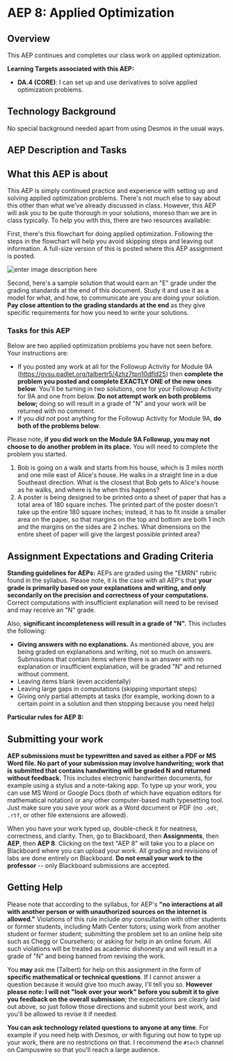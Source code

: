 # AEP 8: Applied Optimization

## Overview

This AEP continues and completes our class work on applied optimization.  

**Learning Targets associated with this AEP:**

-  **DA.4**  **(CORE)**: I can set up and use derivatives to solve applied optimization problems.

## Technology Background

No special background needed apart from using Desmos in the usual ways. 

## AEP Description and Tasks

## What this AEP is about

This AEP is simply continued practice and experience with setting up and solving applied optimization problems. There's not much else to say about this other than what we've already discussed in class. However, this AEP will ask you to be quite thorough in your solutions, moreso than we are in class typically. To help you with this, there are two resources available: 

First, there's this flowchart for doing applied optimization. Following the steps in the flowchart will help you avoid skipping steps and leaving out information. A full-size version of this is posted where this AEP assignment is posted. 

![enter image description here](https://i.ibb.co/3YQKJDp/Applied-optimization.png)

Second, here's a sample solution that would earn an "E" grade under the grading standards at the end of this document. Study it and use it as a model for what, and how, to communicate are you are doing your solution. **Pay close attention to the grading standards at the end** as they give specific requirements for how you need to write your solutions. 

### Tasks for this AEP

Below are two applied optimization problems you have not seen before. Your instructions are: 

- If you posted any work at all for the Followup Activity for Module 9A (https://gvsu.padlet.org/talbertr5/4zhz7tpn10dfld25) then **complete the problem you posted and complete EXACTLY ONE of the new ones below**. You'll be turning in two solutions, one for your Followup Activity for 9A and one from below. **Do not attempt work on both problems below;** doing so will result in a grade of "N" and your work will be returned with no comment. 
- If you *did not* post anything for the Followup Activity for Module 9A, **do both of the problems below**. 

Please note, **if you did work on the Module 9A Followup, you may not choose to do another problem in its place.** You will need to complete the problem you started. 

1. Bob is going on a walk and starts from his house, which is 3 miles north and one mile east of Alice's house. He walks in a straight line in a due Southeast direction. What is the closest that Bob gets to Alice's house as he walks, and where is he when this happens? 
2. A poster is being designed to be printed onto a sheet of paper that has a total area of 180 square inches. The printed part of the poster doesn't take up the entire 180 square inches; instead, it has to fit inside a smaller area on the paper, so that margins on the top and bottom are both 1 inch and the margins on the sides are 2 inches. What dimensions on the entire sheet of paper will give the largest possible printed area? 



## Assignment Expectations and Grading Criteria 

**Standing guidelines for AEPs:** AEPs are graded using the "EMRN" rubric found in the syllabus. Please note, it is the case with all AEP's that **your grade is primarily based on your explanations and writing, and only secondarily on the precision and correctness of your computations.** Correct computations with insufficient explanation will need to be revised and may receive an "N" grade. 

Also, **significant incompleteness will result in a grade of "N".** This includes the following: 

- **Giving answers with no explanations.** As mentioned above, you are being graded on explanations and writing, not so much on answers. Submissions that contain items where there is an answer with no explanation or insufficient explanation, will be graded "N" and returned without comment.
- Leaving items blank (even accidentally)
- Leaving large gaps in computations (skipping important steps) 
- Giving only partial attempts at tasks (for example, working down to a certain point in a solution and then stopping because you need help) 

**Particular rules for AEP 8:** 





## Submitting your work 

**AEP submissions must be typewritten and saved as either a PDF or MS Word file. No part of your submission may involve handwriting; work that is submitted that contains handwriting will be graded N and returned without feedback.** This includes electronic handwritten documents, for example using a stylus and a note-taking app. To type up your work, you can use MS Word or Google Docs (both of which have equation editors for mathematical notation) or any other computer-based math typesetting tool. Just make sure you save your work as a Word document or PDF (no `.odt`, `.rtf`, or other file extensions are allowed).

When you have your work typed up, double-check it for neatness, correctness, and clarity. Then, go to Blackboard, then **Assignments**, then **AEP**, then **AEP 8**. Clicking on the text "AEP 8" will take you to a place on Blackboard where you can upload your work. All grading and revisions of labs are done entirely on Blackboard. **Do not email your work to the professor** -- only Blackboard submissions are accepted.

## Getting Help

Please note that according to the syllabus, for AEP's **"no interactions at all with another person or with unauthorized sources on the internet is allowed."** Violations of this rule include *any* consultation with other students or former students, including Math Center tutors; using work from another student or former student; submitting the problem set to an online help site such as Chegg or Coursehero; or asking for help in an online forum. All such violations will be treated as academic dishonesty and will result in a grade of "N" and being banned from revising the work. 

You **may** ask me (Talbert) for help on this assignment in the form of **specific mathematical or technical questions**. If I cannot answer a question because it would give too much away, I'll tell you so. **However please note: I will not "look over your work" before you submit it to give you feedback on the overall submission**; the expectations are clearly laid out above, so just follow those directions and submit your best work, and you'll be allowed to revise it if needed. 
 
**You can ask technology related questions to anyone at any time**. For example if you need help with Desmos, or with figuring out how to type up your work, there are no restrictions on that. I recommend the `#tech` channel on Campuswire so that you'll reach a large audience. 
<!--stackedit_data:
eyJoaXN0b3J5IjpbLTMzMDc5NDM0MCwtMTEwMzUyNDM5MiwtMT
U1MTA1NTAwNywxNDc4MDEzNzMwXX0=
-->